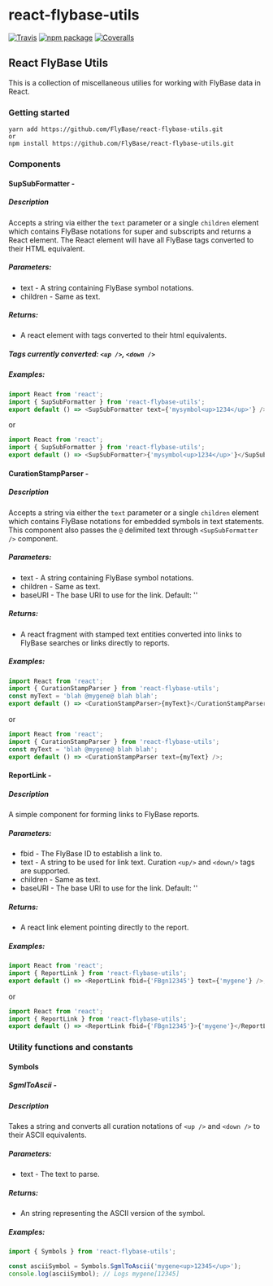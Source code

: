 # react-flybase-utils

[![Travis][build-badge]][build]
[![npm package][npm-badge]][npm]
[![Coveralls][coveralls-badge]][coveralls]

## React FlyBase Utils

This is a collection of miscellaneous utilies for working with FlyBase
data in React.

### Getting started

```
yarn add https://github.com/FlyBase/react-flybase-utils.git
or
npm install https://github.com/FlyBase/react-flybase-utils.git
```

### Components

#### SupSubFormatter -

##### Description
Accepts a string via either the `text` parameter or a single `children`
element which contains FlyBase notations for super and subscripts and returns a React
element.  The React element will have all FlyBase tags converted to their HTML equivalent.

##### Parameters:
  - text - A string containing FlyBase symbol notations.
  - children - Same as text.
  
##### Returns:
  - A react element with tags converted to their html equivalents.

##### Tags currently converted: `<up />`, `<down />`

##### Examples:

```javascript
import React from 'react';
import { SupSubFormatter } from 'react-flybase-utils';
export default () => <SupSubFormatter text={'mysymbol<up>1234</up>'} />;
```
or
```javascript
import React from 'react';
import { SupSubFormatter } from 'react-flybase-utils';
export default () => <SupSubFormatter>{'mysymbol<up>1234</up>'}</SupSubFormatter>;
```

#### CurationStampParser -

##### Description
Accepts a string via either the `text` parameter or a single `children`
element which contains FlyBase notations for embedded symbols in text statements.
This component also passes the `@` delimited text through `<SupSubFormatter />` component.

##### Parameters:
  - text - A string containing FlyBase symbol notations.
  - children - Same as text.
  - baseURI - The base URI to use for the link.  Default: ''
  
##### Returns:
  - A react fragment with stamped text entities converted into links to
    FlyBase searches or links directly to reports.

##### Examples:

```javascript
import React from 'react';
import { CurationStampParser } from 'react-flybase-utils';
const myText = 'blah @mygene@ blah blah';
export default () => <CurationStampParser>{myText}</CurationStampParser>;
```
or
```javascript
import React from 'react';
import { CurationStampParser } from 'react-flybase-utils';
const myText = 'blah @mygene@ blah blah';
export default () => <CurationStampParser text={myText} />;
```
                    
#### ReportLink -

##### Description
A simple component for forming links to FlyBase reports.

##### Parameters:
  - fbid - The FlyBase ID to establish a link to.
  - text - A string to be used for link text.  Curation `<up/>` and `<down/>` tags are supported.
  - children - Same as text.
  - baseURI - The base URI to use for the link.  Default: ''
  
##### Returns:
  - A react link element pointing directly to the report.

##### Examples:

```javascript
import React from 'react';
import { ReportLink } from 'react-flybase-utils';
export default () => <ReportLink fbid={'FBgn12345'} text={'mygene'} />;
```
or
```javascript
import React from 'react';
import { ReportLink } from 'react-flybase-utils';
export default () => <ReportLink fbid={'FBgn12345'}>{'mygene'}</ReportLink>;
```
   
### Utility functions and constants

#### Symbols

##### SgmlToAscii -

##### Description
Takes a string and converts all curation notations of `<up />` and `<down />` to their ASCII equivalents.

##### Parameters:
  - text - The text to parse.

##### Returns: 
  - An string representing the ASCII version of the symbol.
  
##### Examples:

```javascript
import { Symbols } from 'react-flybase-utils';

const asciiSymbol = Symbols.SgmlToAscii('mygene<up>12345</up>');
console.log(asciiSymbol); // Logs mygene[12345]

```


[build-badge]: https://img.shields.io/travis/user/repo/master.png?style=flat-square
[build]: https://travis-ci.org/user/repo

[npm-badge]: https://img.shields.io/npm/v/npm-package.png?style=flat-square
[npm]: https://www.npmjs.org/package/npm-package

[coveralls-badge]: https://img.shields.io/coveralls/user/repo/master.png?style=flat-square
[coveralls]: https://coveralls.io/github/user/repo
